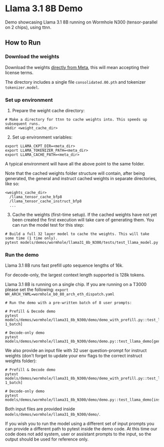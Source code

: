 # Llama 3.1 8B Demo

Demo showcasing Llama 3.1 8B running on Wormhole N300 (tensor-parallel on 2 chips), using ttnn.

## How to Run

### Download the weights

Download the weights [directly from Meta](https://llama.meta.com/llama-downloads/), this will mean accepting their license terms.

The directory includes a single file `consolidated.00.pth` and tokenizer `tokenizer.model`.

### Set up environment

1. Prepare the weight cache directory:

```
# Make a directory for ttnn to cache weights into. This speeds up subsequent runs.
mkdir <weight_cache_dir>
```

2. Set up environment variables:
```
export LLAMA_CKPT_DIR=<meta_dir>
export LLAMA_TOKENIZER_PATH=<meta_dir>
export LLAMA_CACHE_PATH=<meta_dir>
```

A typical environment will have all the above point to the same folder.

Note that the cached weights folder structure will contain, after being generated, the general and instruct cached weights in separate directories, like so:

```
<weights_cache_dir>
  /llama_tensor_cache_bfp8
  /llama_tensor_cache_instruct_bfp8
  ...
```

3. Cache the weights (first-time setup).
If the cached weights have not yet been created the first execution will take care of generating them. You can run the model test for this step:

```
# Build a full 32 layer model to cache the weights. This will take some time (1 time only).
pytest models/demos/wormhole/llama31_8b_N300/tests/test_llama_model.py
```

### Run the demo

Llama 3.1 8B runs fast prefill upto sequence lengths of 16k.

For decode-only, the largest context length supported is 128k tokens.

Llama 3.1 8B is running on a single chip. If you are running on a T3000 please set the following: `export WH_ARCH_YAML=wormhole_b0_80_arch_eth_dispatch.yaml`

```
# Run the demo with a pre-written batch of 8 user prompts:

# Prefill & Decode demo
pytest models/demos/wormhole/llama31_8b_N300/demo/demo_with_prefill.py::test_llama_demo[general_weights-1_batch]

# Decode-only demo
pytest models/demos/wormhole/llama31_8b_N300/demo/demo.py::test_llama_demo[general_weights]
```

We also provide an input file with 32 user question-prompt for instruct weights (don't forget to update your env flags to the correct instruct weights folder):
```
# Prefill & Decode demo
pytest models/demos/wormhole/llama31_8b_N300/demo/demo_with_prefill.py::test_llama_demo[instruct_weights-1_batch]

# Decode-only demo
pytest models/demos/wormhole/llama31_8b_N300/demo/demo.py::test_llama_demo[instruct_weights]
```

Both input files are provided inside `models/demos/wormhole/llama31_8b_N300/demo/`.

If you wish you to run the model using a different set of input prompts you can provide a different path to pytest inside the demo code. At this time our code does not add system, user or assistant prompts to the input, so the output should be used for reference only.
